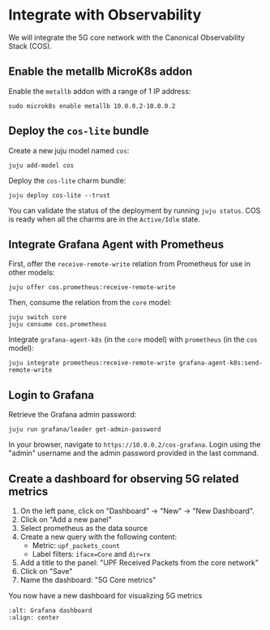 # Integrate with Observability

We will integrate the 5G core network with the Canonical Observability Stack (COS).

## Enable the metallb MicroK8s addon

Enable the `metallb` addon with a range of 1 IP address:

```console
sudo microk8s enable metallb 10.0.0.2-10.0.0.2
```

## Deploy the `cos-lite` bundle

Create a new juju model named `cos`:

```console
juju add-model cos
```

Deploy the `cos-lite` charm bundle:

```console
juju deploy cos-lite --trust
```

You can validate the status of the deployment by running `juju status`. COS is ready when all the 
charms are in the `Active/Idle` state.

## Integrate Grafana Agent with Prometheus

First, offer the `receive-remote-write` relation from Prometheus for use in other models:

```console
juju offer cos.prometheus:receive-remote-write
```

Then, consume the relation from the `core` model:

```console
juju switch core
juju consume cos.prometheus
```

Integrate `grafana-agent-k8s` (in the `core` model) with `prometheus` (in the `cos` model):

```console
juju integrate prometheus:receive-remote-write grafana-agent-k8s:send-remote-write
```

## Login to Grafana

Retrieve the Grafana admin password:

```console
juju run grafana/leader get-admin-password
```

In your browser, navigate to `https://10.0.0.2/cos-grafana`. Login using the "admin" username
and the admin password provided in the last command. 

## Create a dashboard for observing 5G related metrics

1. On the left pane, click on "Dashboard" -> "New" -> "New Dashboard".
2. Click on "Add a new panel"
3. Select prometheus as the data source
4. Create a new query with the following content:
   - Metric: `upf_packets_count`
   - Label filters: `iface=Core` and `dir=rx`
5. Add a title to the panel: "UPF Received Packets from the core network"
6. Click on "Save"
7. Name the dashboard: "5G Core metrics"

You now have a new dashboard for visualizing 5G metrics

```{image} ../images/grafana_dashboard.png
:alt: Grafana dashboard
:align: center
```
